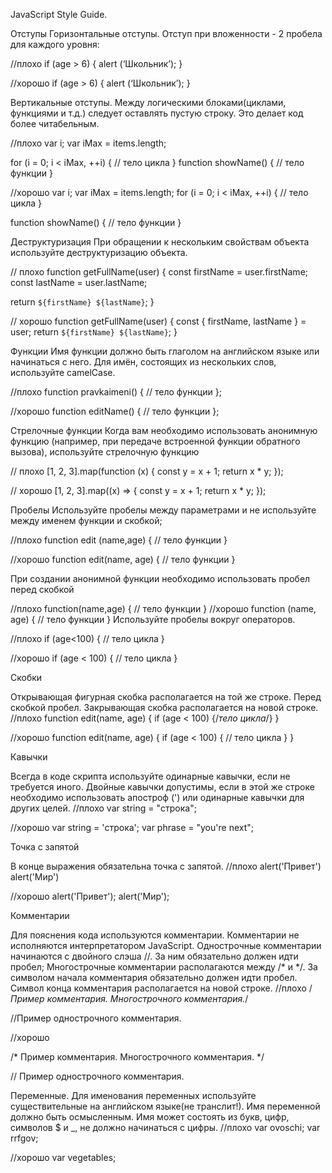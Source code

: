JavaScript Style Guide.

Отступы
Горизонтальные отступы.
Отступ при вложенности - 2 пробела для каждого уровня:

//плохо
if (age > 6) {
alert (‘Школьник’);
}

//хорошо
if (age > 6) {
  alert (‘Школьник’);
}

Вертикальные отступы.
    Между логическими блоками(циклами, функциями и т.д.) следует оставлять пустую строку. Это делает код более читабельным.

//плохо
var i;
var iMax = items.length;

for (i = 0; i < iMax, ++i) {
 // тело цикла
}
function showName() {
 // тело функции
}


//хорошо
var i;
var iMax = items.length;
for (i = 0; i < iMax, ++i) {
 // тело цикла
}

function showName() {
 // тело функции
}


Деструктуризация
При обращении к нескольким свойствам объекта используйте деструктуризацию объекта.

// плохо
function getFullName(user) {
  const firstName = user.firstName;
  const lastName = user.lastName;

  return `${firstName} ${lastName}`;
}

// хорошо
function getFullName(user) {
  const { firstName, lastName } = user;
  return `${firstName} ${lastName}`;
}

Функции
Имя функции должно быть глаголом на английском языке или начинаться с него. Для имён, состоящих из нескольких слов, используйте camelCase.

//плохо
function pravkaimeni() {
 // тело функции
};

//хорошо
function editName() {
 // тело функции
};

Стрелочные функции
Когда вам необходимо использовать анонимную функцию (например, при передаче встроенной функции обратного вызова), используйте стрелочную функцию

// плохо
[1, 2, 3].map(function (x) {
  const y = x + 1;
  return x * y;
});

// хорошо
[1, 2, 3].map((x) => {
  const y = x + 1;
  return x * y;
});



Пробелы
Используйте пробелы между параметрами и не используйте между именем функции и скобкой;

//плохо
 function edit (name,age) {
 // тело функции
}


//хорошо
 function edit(name, age) {
 // тело функции
}

При создании анонимной функции необходимо использовать пробел перед скобкой

//плохо
 function(name,age) {
 // тело функции
}
//хорошо
 function (name, age) {
 // тело функции
}
Используйте пробелы вокруг операторов.

//плохо
 if (age<100) {
 // тело цикла
}

//хорошо
 if (age < 100) {
 // тело цикла
}

Скобки

Открывающая фигурная скобка располагается на той же строке. Перед скобкой пробел. Закрывающая скобка располагается на новой строке.
//плохо
function edit(name, age)
{
 if (age < 100) {/*тело цикла*/}
}

//хорошо
function edit(name, age) {
 if (age < 100) {
 // тело цикла
 }
}


Кавычки

Всегда в коде скрипта используйте одинарные кавычки, если не требуется иного. Двойные кавычки допустимы, если в этой же строке необходимо использовать апостроф (') или одинарные кавычки для других целей.
//плохо
var string = "строка";

//хорошо
var string = 'строка';
var phrase = "you're next";

Точка с запятой

В конце выражения обязательна точка с запятой.
//плохо
alert('Привет')
alert('Мир')

//хорошо
alert('Привет');
alert('Мир');


Комментарии

Для пояснения кода используются комментарии. Комментарии не исполняются интерпретатором JavaScript.
Однострочные комментарии начинаются с двойного слэша //. За ним обязательно должен идти пробел;
Многострочные комментарии располагаются между /* и */. За символом начала комментария обязательно должен идти пробел. Символ конца комментария располагается на новой строке.
    //плохо
/*Пример комментария.
Многострочного комментария.*/

//Пример однострочного комментария.

//хорошо

/* Пример комментария.
Многострочного комментария.
*/

// Пример однострочного комментария.

Переменные.
Для именования переменных используйте существительные на английском языке(не транслит!). Имя переменной должно быть осмысленным.
Имя может состоять из букв, цифр, символов $ и _, не должно начинаться с цифры.
//плохо
var ovoschi;
var rrfgov;

//хорошо
var vegetables;

